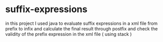 # suffix-expressions
in this project I used java to evaluate suffix expressions in a xml file from prefix to infix and calculate the final result through postfix and check the validity of the prefix expression in the xml file ( using stack )
